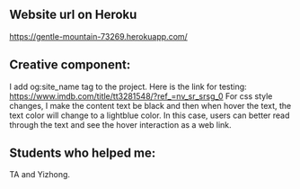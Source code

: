 ## Website url on Heroku
https://gentle-mountain-73269.herokuapp.com/
## Creative component:
I add og:site_name tag to the project. Here is the link for testing: https://www.imdb.com/title/tt3281548/?ref_=nv_sr_srsg_0
For css style changes, I make the content text be black and then when hover the text, the text color will change to a lightblue color. 
In this case, users can better read through the text and see the hover interaction as a web link. 
## Students who helped me:
TA and Yizhong.
